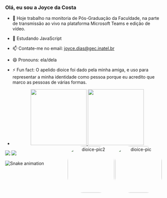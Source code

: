 ### Olá, eu sou a Joyce da Costa

- 🔭 Hoje trabalho na monitoria de Pós-Graduação da Faculdade, na parte de transmissão ao vivo na plataforma Microsoft Teams e edição de vídeo.
- 🌱 Estudando JavaScript
- 📫 Contate-me no email: joyce.dias@gec.inatel.br
- 😄 Pronouns: ela/dela
- ⚡ Fun fact: O apelido dioice foi dado pela minha amiga, e uso para representar a minha identidade como pessoa porque eu acredito que marco as pessoas de várias formas.

- <div align="center">
  <a href="https://github.com/dioic3">
  <img height="180em" src="https://github-readme-stats.vercel.app/api?username=dioic3&show_icons=false&theme=cobalt&include_all_commits=true&count_private=true"/>
  <img height="180em" src="https://github-readme-stats.vercel.app/api/top-langs/?username=dioic3&layout=compact&langs_count=7&theme=cobalt"/>
  <img align="right" alt="dioice-pic" height="150" style="border-radius:50px;" src="https://media.discordapp.net/attachments/876949125671833654/917259430150688828/GIF-211206_004112.gif">
  <img align="right" alt="dioice-pic2" height="150" style="border-radius:50px;"src="https://media.discordapp.net/attachments/876949125671833654/917261719724752946/download20211201005023.png">
</div>
<div> 
  <a href="https://www.instagram.com/diioice/" target="_blank"><img src="https://img.shields.io/badge/-Instagram-%23E4405F?style=for-the-badge&logo=instagram&logoColor=white" target="_blank"></a>
  <a href="https://www.linkedin.com/in/joyce-dacosta" target="_blank"><img src="https://img.shields.io/badge/-LinkedIn-%230077B5?style=for-the-badge&logo=linkedin&logoColor=white" target="_blank"></a> 
 

  ![Snake animation](https://github.com/dioic3/dioic3/blob/output/github-contribution-grid-snake.svg)
